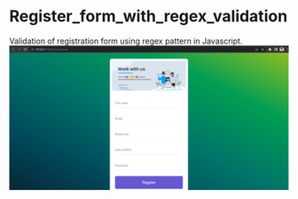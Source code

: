 # Register_form_with_regex_validation
Validation of registration form  using regex pattern in Javascript.
![Registration form](https://raw.githubusercontent.com/nitishup94/Register_form_with_regex_validation/main/registration_form.png)

